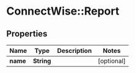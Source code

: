 # ConnectWise::Report

## Properties
Name | Type | Description | Notes
------------ | ------------- | ------------- | -------------
**name** | **String** |  | [optional] 


